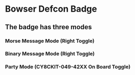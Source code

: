 # Bowser Defcon Badge

## The badge has three modes
### Morse Message Mode (Right Toggle)
### Binary Message Mode (Right Toggle)
### Party Mode (CY8CKIT-049-42XX On Board Toggle)